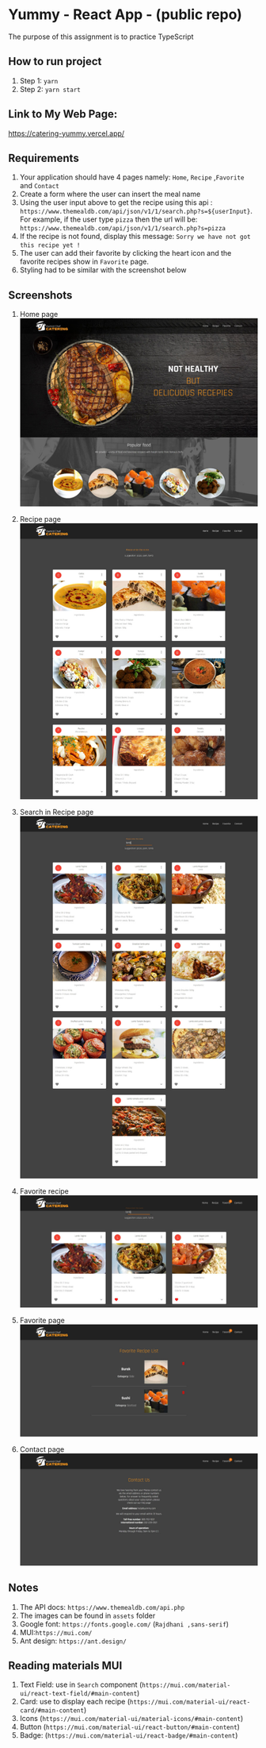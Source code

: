 # Yummy - React App - (public repo)

The purpose of this assignment is to practice TypeScript

## How to run project

1. Step 1: `yarn`
2. Step 2: `yarn start`

## Link to My Web Page:

https://catering-yummy.vercel.app/

## Requirements

1. Your application should have 4 pages namely: `Home`, `Recipe` ,`Favorite` and `Contact`
2. Create a form where the user can insert the meal name
3. Using the user input above to get the recipe using this api : `https://www.themealdb.com/api/json/v1/1/search.php?s=${userInput}`. For example, if the user type `pizza` then the url will be: `https://www.themealdb.com/api/json/v1/1/search.php?s=pizza`
4. If the recipe is not found, display this message: `Sorry we have not got this recipe yet ! `
5. The user can add their favorite by clicking the heart icon and the favorite recipes show in `Favorite` page.
6. Styling had to be similar with the screenshot below

## Screenshots

1. Home page
   ![homePage](./src/assets/HomePage.jpg)

2. Recipe page
   ![recipePage](./src/assets/RecipePage.jpg)

3. Search in Recipe page
   ![searchPage](./src/assets/RecipeSearch.jpg)

4. Favorite recipe
   ![favoriteRec](./src/assets/RecipeFav.jpg)

5. Favorite page
   ![favoritePage](./src/assets/FavoritePage.jpg)

6. Contact page
   ![contactPage](./src/assets/ContactPage.jpg)

## Notes

1. The API docs: `https://www.themealdb.com/api.php`
2. The images can be found in `assets` folder
3. Google font: `https://fonts.google.com/` (`Rajdhani ,sans-serif`)
4. MUI:`https://mui.com/`
5. Ant design: `https://ant.design/`

## Reading materials MUI

1. Text Field: use in `Search` component (`https://mui.com/material-ui/react-text-field/#main-content`)
2. Card: use to display each recipe (`https://mui.com/material-ui/react-card/#main-content`)
3. Icons (`https://mui.com/material-ui/material-icons/#main-content`)
4. Button (`https://mui.com/material-ui/react-button/#main-content`)
5. Badge: (`https://mui.com/material-ui/react-badge/#main-content`)
